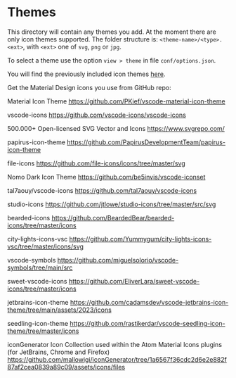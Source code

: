 # Themes

This directory will contain any themes you add. At the moment there are only
icon themes supported. The folder structure is: `<theme-name>/<type>.<ext>`,
with `<ext>` one of `svg`, `png` or `jpg`.

To select a theme use the option `view > theme` in file `conf/options.json`.

You will find the previously included icon themes [here](https://github.com/lrsjng/h5ai-themes).

Get the Material Design icons you use from GitHub repo:


Material Icon Theme
https://github.com/PKief/vscode-material-icon-theme


vscode-icons
https://github.com/vscode-icons/vscode-icons

500.000+ Open-licensed SVG Vector and Icons
https://www.svgrepo.com/

papirus-icon-theme
https://github.com/PapirusDevelopmentTeam/papirus-icon-theme



file-icons
https://github.com/file-icons/icons/tree/master/svg


Nomo Dark Icon Theme
https://github.com/be5invis/vscode-iconset


tal7aouy/vscode-icons
https://github.com/tal7aouy/vscode-icons


studio-icons
https://github.com/jtlowe/studio-icons/tree/master/src/svg


bearded-icons
https://github.com/BeardedBear/bearded-icons/tree/master/icons

city-lights-icons-vsc
https://github.com/Yummygum/city-lights-icons-vsc/tree/master/icons/svg


vscode-symbols
https://github.com/miguelsolorio/vscode-symbols/tree/main/src


sweet-vscode-icons
https://github.com/EliverLara/sweet-vscode-icons/tree/master/icons


jetbrains-icon-theme
https://github.com/cadamsdev/vscode-jetbrains-icon-theme/tree/main/assets/2023/icons

seedling-icon-theme
https://github.com/rastikerdar/vscode-seedling-icon-theme/tree/master/icons

iconGenerator
Icon Collection used within the Atom Material Icons plugins (for JetBrains, Chrome and Firefox)
https://github.com/mallowigi/iconGenerator/tree/1a6567f36cdc2d6e2e882f87af2cea0839a89c09/assets/icons/files